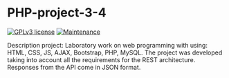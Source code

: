 # PHP-project-3-4

 [![GPLv3 license](https://img.shields.io/badge/License-GPLv3-blue.svg)](http://perso.crans.org/besson/LICENSE.html)
 [![Maintenance](https://img.shields.io/badge/Maintained%3F-no-red.svg)](https://GitHub.com/Naereen/StrapDown.js/graphs/commit-activity)
 
Description project: Laboratory work on web programming with using: HTML, CSS, JS, AJAX, Bootstrap, PHP, MySQL.
The project was developed taking into account all the requirements for the REST architecture. Responses from the API come in JSON format.
